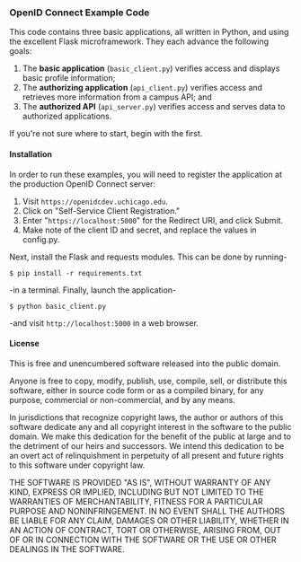 ### OpenID Connect Example Code

This code contains three basic applications, all written in Python, and using
the excellent Flask microframework. They each advance the following goals:

1. The **basic application** (`basic_client.py`) verifies access and displays
   basic profile information;
2. The **authorizing application** (`api_client.py`) verifies access and
   retrieves more information from a campus API; and
3. The **authorized API** (`api_server.py`) verifies access and serves
   data to authorized applications.

If you're not sure where to start, begin with the first.

#### Installation

In order to run these examples, you will need to register the application at
the production OpenID Connect server:

1. Visit `https://openidcdev.uchicago.edu`.
2. Click on "Self-Service Client Registration."
3. Enter "`https://localhost:5000`" for the Redirect URI, and click Submit.
4. Make note of the client ID and secret, and replace the values in config.py.

Next, install the Flask and requests modules. This can be done by running-

```
$ pip install -r requirements.txt
```

-in a terminal. Finally, launch the application-

```
$ python basic_client.py
```

-and visit `http://localhost:5000` in a web browser.

#### License

This is free and unencumbered software released into the public domain.

Anyone is free to copy, modify, publish, use, compile, sell, or
distribute this software, either in source code form or as a compiled
binary, for any purpose, commercial or non-commercial, and by any
means.

In jurisdictions that recognize copyright laws, the author or authors
of this software dedicate any and all copyright interest in the
software to the public domain. We make this dedication for the benefit
of the public at large and to the detriment of our heirs and
successors. We intend this dedication to be an overt act of
relinquishment in perpetuity of all present and future rights to this
software under copyright law.

THE SOFTWARE IS PROVIDED "AS IS", WITHOUT WARRANTY OF ANY KIND,
EXPRESS OR IMPLIED, INCLUDING BUT NOT LIMITED TO THE WARRANTIES OF
MERCHANTABILITY, FITNESS FOR A PARTICULAR PURPOSE AND NONINFRINGEMENT.
IN NO EVENT SHALL THE AUTHORS BE LIABLE FOR ANY CLAIM, DAMAGES OR
OTHER LIABILITY, WHETHER IN AN ACTION OF CONTRACT, TORT OR OTHERWISE,
ARISING FROM, OUT OF OR IN CONNECTION WITH THE SOFTWARE OR THE USE OR
OTHER DEALINGS IN THE SOFTWARE.
